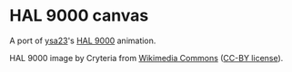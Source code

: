 HAL 9000 canvas
===============

A <canvas> port of [ysa23](www.github.com/ysa23)'s [HAL 9000](www.github.com/ysa23/hal9000) animation.

HAL 9000 image by Cryteria from [Wikimedia Commons](en.wikipedia.org/wiki/File:HAL9000.svg) ([CC-BY license](creativecommons.org/licenses/by/3.0/deed.en)).